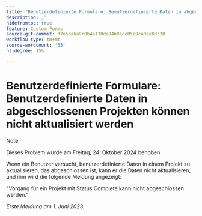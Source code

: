```yaml
---
title: "Benutzerdefinierte Formulare: Benutzerdefinierte Daten in abgeschlossenen Projekten können nicht aktualisiert werden"
description: „“
hidefromtoc: true
feature: Custom Forms
source-git-commit: 37e53a6a9c0b4a138de94b0ecc05e9ca0de08338
workflow-type: tm+mt
source-wordcount: '63'
ht-degree: 15%

---
```



# Benutzerdefinierte Formulare: Benutzerdefinierte Daten in abgeschlossenen Projekten können nicht aktualisiert werden

>[!NOTE]
>
>Dieses Problem wurde am Freitag, 24. Oktober 2024 behoben.

Wenn ein Benutzer versucht, benutzerdefinierte Daten in einem Projekt zu aktualisieren, das abgeschlossen ist, kann er die Daten nicht aktualisieren, und ihm wird die folgende Meldung angezeigt:

&quot;Vorgang für ein Projekt mit Status Complete kann nicht abgeschlossen werden.&quot;

_Erste Meldung am 1. Juni 2023._
